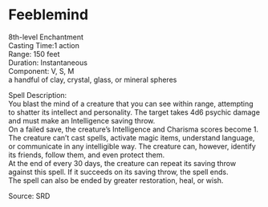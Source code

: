 # Feeblemind
8th-level Enchantment<br>
Casting Time:1 action<br>
Range: 150 feet<br>
Duration: Instantaneous<br>
Component: V, S, M<br>
a handful of clay, crystal, glass, or mineral spheres

Spell Description:<br>
You blast the mind of a creature that you can see within range, attempting to shatter its intellect and personality. The target takes 4d6 psychic damage and must make an Intelligence saving throw.<br>On a failed save, the creature’s Intelligence and Charisma scores become 1. The creature can’t cast spells, activate magic items, understand language, or communicate in any intelligible way. The creature can, however, identify its friends, follow them, and even protect them.<br>At the end of every 30 days, the creature can repeat its saving throw against this spell. If it succeeds on its saving throw, the spell ends.<br>The spell can also be ended by greater restoration, heal, or wish.

Source: SRD